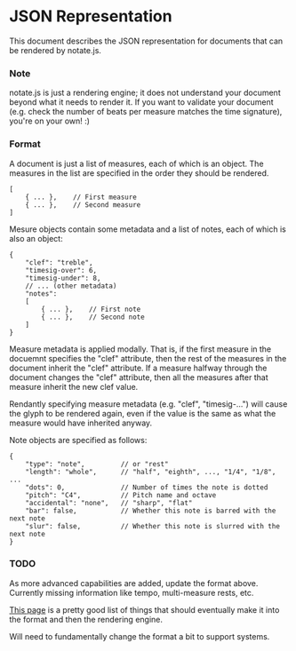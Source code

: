 
JSON Representation
===================

This document describes the JSON representation for documents that can
be rendered by notate.js.

### Note

notate.js is just a rendering engine; it does not understand your
document beyond what it needs to render it. If you want to validate your
document (e.g. check the number of beats per measure matches the time
signature), you're on your own! :)

### Format

A document is just a list of measures, each of which is an object.
The measures in the list are specified in the order they should be rendered.

    [
        { ... },    // First measure
        { ... },    // Second measure
    ]

Mesure objects contain some metadata and a list of notes, each of which is 
also an object:

    {
        "clef": "treble",
        "timesig-over": 6,
        "timesig-under": 8,
        // ... (other metadata)
        "notes": 
        [
            { ... },    // First note
            { ... },    // Second note
        ]
    }

Measure metadata is applied modally. That is, if the first measure in the 
docuemnt specifies the "clef" attribute, then the rest of the measures in
the document inherit the "clef" attribute. If a measure halfway through
the document changes the "clef" attribute, then all the measures after that
measure inherit the new clef value. 

Rendantly specifying measure metadata (e.g. "clef", "timesig-...") will cause
the glyph to be rendered again, even if the value is the same as what the 
measure would have inherited anyway.

Note objects are specified as follows:

    {
        "type": "note",         // or "rest"
        "length": "whole",      // "half", "eighth", ..., "1/4", "1/8", ...
        "dots": 0,              // Number of times the note is dotted
        "pitch": "C4",          // Pitch name and octave
        "accidental": "none",   // "sharp", "flat"
        "bar": false,           // Whether this note is barred with the next note
        "slur": false,          // Whether this note is slurred with the next note
    }

### TODO

As more advanced capabilities are added, update the format above. Currently 
missing information like tempo, multi-measure rests, etc.

[This page](http://en.wikipedia.org/wiki/List_of_musical_symbols) is a pretty
good list of things that should eventually make it into the format and then
the rendering engine.

Will need to fundamentally change the format a bit to support systems.

